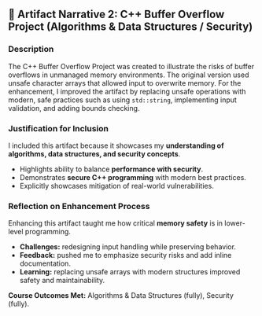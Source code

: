 ## 📌 Artifact Narrative 2: C++ Buffer Overflow Project (Algorithms & Data Structures / Security)

### Description
The C++ Buffer Overflow Project was created to illustrate the risks of buffer overflows in unmanaged memory environments. The original version used unsafe character arrays that allowed input to overwrite memory. For the enhancement, I improved the artifact by replacing unsafe operations with modern, safe practices such as using `std::string`, implementing input validation, and adding bounds checking.

### Justification for Inclusion
I included this artifact because it showcases my **understanding of algorithms, data structures, and security concepts**.  
- Highlights ability to balance **performance with security**.  
- Demonstrates **secure C++ programming** with modern best practices.  
- Explicitly showcases mitigation of real-world vulnerabilities.  

### Reflection on Enhancement Process
Enhancing this artifact taught me how critical **memory safety** is in lower-level programming.  
- **Challenges:** redesigning input handling while preserving behavior.  
- **Feedback:** pushed me to emphasize security risks and add inline documentation.  
- **Learning:** replacing unsafe arrays with modern structures improved safety and maintainability.  

**Course Outcomes Met:** Algorithms & Data Structures (fully), Security (fully).
